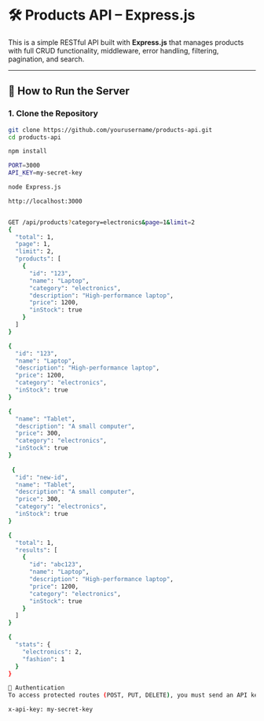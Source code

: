 # 🛠️ Products API – Express.js

This is a simple RESTful API built with **Express.js** that manages products with full CRUD functionality, middleware, error handling, filtering, pagination, and search.

---

## 🚀 How to Run the Server

### 1. Clone the Repository
```bash
git clone https://github.com/yourusername/products-api.git
cd products-api

npm install

PORT=3000
API_KEY=my-secret-key

node Express.js

http://localhost:3000


GET /api/products?category=electronics&page=1&limit=2
{
  "total": 1,
  "page": 1,
  "limit": 2,
  "products": [
    {
      "id": "123",
      "name": "Laptop",
      "category": "electronics",
      "description": "High-performance laptop",
      "price": 1200,
      "inStock": true
    }
  ]
}

{
  "id": "123",
  "name": "Laptop",
  "description": "High-performance laptop",
  "price": 1200,
  "category": "electronics",
  "inStock": true
}

{
  "name": "Tablet",
  "description": "A small computer",
  "price": 300,
  "category": "electronics",
  "inStock": true
}
 
 {
  "id": "new-id",
  "name": "Tablet",
  "description": "A small computer",
  "price": 300,
  "category": "electronics",
  "inStock": true
}

{
  "total": 1,
  "results": [
    {
      "id": "abc123",
      "name": "Laptop",
      "description": "High-performance laptop",
      "price": 1200,
      "category": "electronics",
      "inStock": true
    }
  ]
}

{
  "stats": {
    "electronics": 2,
    "fashion": 1
  }
}

🔐 Authentication
To access protected routes (POST, PUT, DELETE), you must send an API key header:

x-api-key: my-secret-key

